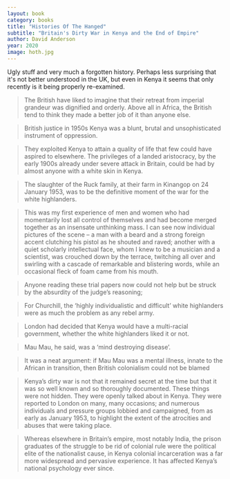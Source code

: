 ```yaml
---
layout: book
category: books
title: "Histories Of The Hanged"
subtitle: "Britain's Dirty War in Kenya and the End of Empire"
author: David Anderson
year: 2020
image: hoth.jpg
---
```

Ugly stuff and very much a forgotten history. Perhaps less surprising that it's not better understood in the UK, but even in Kenya it seems that only recently is it being properly re-examined.

> The British have liked to imagine that their retreat from imperial grandeur was dignified and orderly. Above all in Africa, the British tend to think they made a better job of it than anyone else.

> British justice in 1950s Kenya was a blunt, brutal and unsophisticated instrument of oppression.

> They exploited Kenya to attain a quality of life that few could have aspired to elsewhere. The privileges of a landed aristocracy, by the early 1900s already under severe attack in Britain, could be had by almost anyone with a white skin in Kenya.

> The slaughter of the Ruck family, at their farm in Kinangop on 24 January 1953, was to be the definitive moment of the war for the white highlanders.

> This was my first experience of men and women who had momentarily lost all control of themselves and had become merged together as an insensate unthinking mass. I can see now individual pictures of the scene – a man with a beard and a strong foreign accent clutching his pistol as he shouted and raved; another with a quiet scholarly intellectual face, whom I knew to be a musician and a scientist, was crouched down by the terrace, twitching all over and swirling with a cascade of remarkable and blistering words, while an occasional fleck of foam came from his mouth.

> Anyone reading these trial papers now could not help but be struck by the absurdity of the judge’s reasoning;

> For Churchill, the ‘highly individualistic and difficult’ white highlanders were as much the problem as any rebel army.

> London had decided that Kenya would have a multi-racial government, whether the white highlanders liked it or not.

> Mau Mau, he said, was a ‘mind destroying disease’.

> It was a neat argument: if Mau Mau was a mental illness, innate to the African in transition, then British colonialism could not be blamed

> Kenya’s dirty war is not that it remained secret at the time but that it was so well known and so thoroughly documented. These things were not hidden. They were openly talked about in Kenya. They were reported to London on many, many occasions; and numerous individuals and pressure groups lobbied and campaigned, from as early as January 1953, to highlight the extent of the atrocities and abuses that were taking place.

> Whereas elsewhere in Britain’s empire, most notably India, the prison graduates of the struggle to be rid of colonial rule were the political elite of the nationalist cause, in Kenya colonial incarceration was a far more widespread and pervasive experience. It has affected Kenya’s national psychology ever since.

